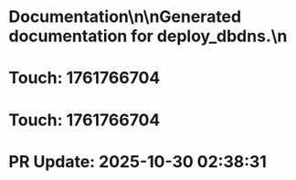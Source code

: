 # Documentation\n\nGenerated documentation for deploy_dbdns.\n

# Touch: 1761766704

# Touch: 1761766704

# PR Update: 2025-10-30 02:38:31
